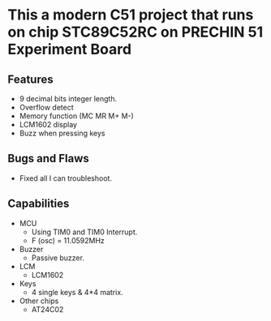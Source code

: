 # This a modern C51 project that runs on chip STC89C52RC on PRECHIN 51 Experiment Board
## Features
- 9 decimal bits integer length.
- Overflow detect
- Memory function (MC MR M+ M-)
- LCM1602 display
- Buzz when pressing keys
## Bugs and Flaws
- Fixed all I can troubleshoot.
## Capabilities
- MCU
  - Using TIM0 and TIM0 Interrupt.
  - F (osc) = 11.0592MHz
- Buzzer
  - Passive buzzer.
- LCM
  - LCM1602
- Keys
  - 4 single keys & 4*4 matrix.
- Other chips
  - AT24C02
